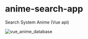 # anime-search-app
Search System Anime (Vue api)

![vue_anime_database](https://github.com/MaiconCabral/anime-search-app/assets/44178051/7a3d9439-d5ba-4f83-a83a-393d8a6b4b0e)
